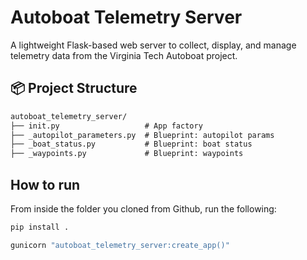 # Autoboat Telemetry Server

A lightweight Flask-based web server to collect, display, and manage telemetry data from the Virginia Tech Autoboat project.

## 📦 Project Structure

```txt
autoboat_telemetry_server/
├── init.py                   # App factory
├── _autopilot_parameters.py  # Blueprint: autopilot params
├── _boat_status.py           # Blueprint: boat status
├── _waypoints.py             # Blueprint: waypoints
```

## How to run

From inside the folder you cloned from Github, run the following:

```bash
pip install .
```

```bash
gunicorn "autoboat_telemetry_server:create_app()"
```
